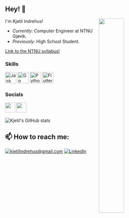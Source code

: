 <h2>Hey! 👋</h2>

<img style="width: 40%;height: 40%;" align="right" src="https://user-images.githubusercontent.com/66110094/154349210-f61797aa-4dd2-4544-9e0f-af8c62a3a8aa.jpg" data-canonical-src="https://gyazo.com/eb5c5741b6a9a16c692170a41a49c858.png" />

I'm Kjetil Indrehus! 
- <i>Currently:</i> Computer Engineer at NTNU Gjøvik. 
- <i>Previously:</i> High School Student.



[Link to the NTNU syllabus!](https://www.ntnu.no/studier/bidata/cybersikkerhet)

### Skills

<p align="left">
<a href="https://www.oracle.com/java/" target="_blank" rel="noreferrer"><img src="https://raw.githubusercontent.com/danielcranney/readme-generator/main/public/icons/skills/java-colored.svg" width="36" height="36" alt="Java" /></a>
<a href="https://go.dev/doc/" target="_blank" rel="noreferrer"><img src="https://raw.githubusercontent.com/danielcranney/readme-generator/main/public/icons/skills/go-colored.svg" width="36" height="36" alt="Go" /></a>
<a href="https://www.python.org/" target="_blank" rel="noreferrer"><img src="https://raw.githubusercontent.com/danielcranney/readme-generator/main/public/icons/skills/python-colored.svg" width="36" height="36" alt="Python" /></a>
<a href="https://flutter.dev/" target="_blank" rel="noreferrer"><img src="https://raw.githubusercontent.com/danielcranney/readme-generator/main/public/icons/skills/flutter-colored.svg" width="36" height="36" alt="Flutter" /></a>
</p>

### Socials

<a href="https://www.linkedin.com/in/kjetil-indrehus-a143b021b/" target="_blank" rel="noreferrer"><img src="https://raw.githubusercontent.com/danielcranney/readme-generator/main/public/icons/socials/linkedin.svg" width="32" height="32" /></a> <a href="https://www.stackoverflow.com/users/indrehus" target="_blank" rel="noreferrer"><img src="https://raw.githubusercontent.com/danielcranney/readme-generator/main/public/icons/socials/stackoverflow.svg" width="32" height="32" /></a></p>

![Kjetil's GitHub stats](https://github-readme-stats.vercel.app/api?username=KjetilIN&count_private=true&show_icons=true&theme=react&hide=stars,prs,contribs&include_all_commits=true)


<h2>📫 How to reach me:</h2>

<a href="mailto:kjetilindrehus@gmail.com">![kjetilindrehus@gmail.com](https://img.shields.io/badge/Gmail-D14836?style=for-the-badge&logo=gmail&logoColor=white)</a> <a href="https://www.linkedin.com/in/kjetil-indrehus-a143b021b/">![LinkedIn](https://img.shields.io/badge/LinkedIn-0077B5?style=for-the-badge&logo=linkedin&logoColor=white)</a>


<!-- Used: https://www.profileme.dev/ --> 
